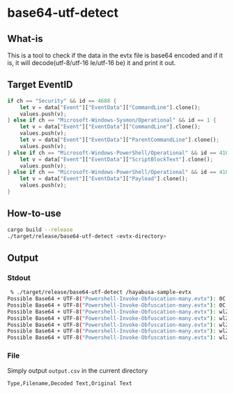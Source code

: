 # base64-utf-detect
## What-is
This is a tool to check if the data in the evtx file is base64 encoded and if it is, it will decode(utf-8/utf-16 le/utf-16 be) it and print it out.

## Target EventID
```Rust
if ch == "Security" && id == 4688 {
    let v = data["Event"]["EventData"]["CommandLine"].clone();
    values.push(v);
} else if ch == "Microsoft-Windows-Sysmon/Operational" && id == 1 {
    let v = data["Event"]["EventData"]["CommandLine"].clone();
    values.push(v);
    let v = data["Event"]["EventData"]["ParentCommandLine"].clone();
    values.push(v);
} else if ch == "Microsoft-Windows-PowerShell/Operational" && id == 4104 {
    let v = data["Event"]["EventData"]["ScriptBlockText"].clone();
    values.push(v);
} else if ch == "Microsoft-Windows-PowerShell/Operational" && id == 4103 {
    let v = data["Event"]["EventData"]["Payload"].clone();
    values.push(v);
}
```

## How-to-use
```bash
cargo build --release
./target/release/base64-utf-detect <evtx-directory>
```

## Output
### Stdout
```bash
 % ./target/release/base64-utf-detect /hayabusa-sample-evtx
Possible Base64 + UTF-8("Powershell-Invoke-Obfuscation-many.evtx"): 0C S
Possible Base64 + UTF-8("Powershell-Invoke-Obfuscation-many.evtx"): 0C S
Possible Base64 + UTF-8("Powershell-Invoke-Obfuscation-many.evtx"): wlZ+a
Possible Base64 + UTF-8("Powershell-Invoke-Obfuscation-many.evtx"): wlZ+a
Possible Base64 + UTF-8("Powershell-Invoke-Obfuscation-many.evtx"): wlZ+a
Possible Base64 + UTF-8("Powershell-Invoke-Obfuscation-many.evtx"): wlZ+a
Possible Base64 + UTF-8("Powershell-Invoke-Obfuscation-many.evtx"): wlZ+a
```

### File
Simply output `output.csv` in the current directory
```csv
Type,Filename,Decoded Text,Original Text
```
